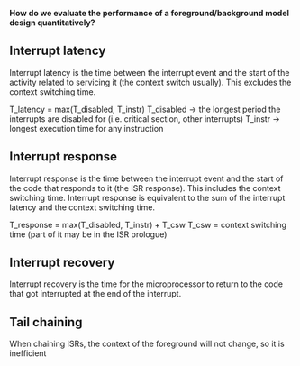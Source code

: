 **How do we evaluate the performance of a foreground/background model design quantitatively?**

## Interrupt latency
Interrupt latency is the time between the interrupt event and the start of the activity related to servicing it (the context switch usually). This excludes the context switching time.

T_latency = max(T_disabled, T_instr)
T_disabled -> the longest period the interrupts are disabled for (i.e. critical section, other interrupts)
T_instr -> longest execution time for any instruction 
## Interrupt response
Interrupt response is the time between the interrupt event and the start of the code that responds to it (the ISR response). This includes the context switching time. Interrupt response is equivalent to the sum of the interrupt latency and the context switching time.

T_response = max(T_disabled, T_instr) + T_csw
T_csw = context switching time (part of it may be in the ISR prologue)
## Interrupt recovery
Interrupt recovery is the time for the microprocessor to return to the code that got interrupted at the end of the interrupt.

## Tail chaining
When chaining ISRs, the context of the foreground will not change, so it is inefficient 